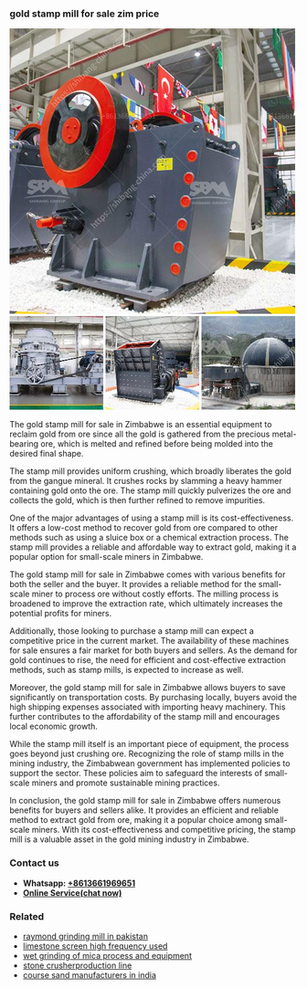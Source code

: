 <h3>gold stamp mill for sale zim price</h3><img src='1706755793.jpg' alt=''><p>The gold stamp mill for sale in Zimbabwe is an essential equipment to reclaim gold from ore since all the gold is gathered from the precious metal-bearing ore, which is melted and refined before being molded into the desired final shape.</p><p>The stamp mill provides uniform crushing, which broadly liberates the gold from the gangue mineral. It crushes rocks by slamming a heavy hammer containing gold onto the ore. The stamp mill quickly pulverizes the ore and collects the gold, which is then further refined to remove impurities.</p><p>One of the major advantages of using a stamp mill is its cost-effectiveness. It offers a low-cost method to recover gold from ore compared to other methods such as using a sluice box or a chemical extraction process. The stamp mill provides a reliable and affordable way to extract gold, making it a popular option for small-scale miners in Zimbabwe.</p><p>The gold stamp mill for sale in Zimbabwe comes with various benefits for both the seller and the buyer. It provides a reliable method for the small-scale miner to process ore without costly efforts. The milling process is broadened to improve the extraction rate, which ultimately increases the potential profits for miners.</p><p>Additionally, those looking to purchase a stamp mill can expect a competitive price in the current market. The availability of these machines for sale ensures a fair market for both buyers and sellers. As the demand for gold continues to rise, the need for efficient and cost-effective extraction methods, such as stamp mills, is expected to increase as well.</p><p>Moreover, the gold stamp mill for sale in Zimbabwe allows buyers to save significantly on transportation costs. By purchasing locally, buyers avoid the high shipping expenses associated with importing heavy machinery. This further contributes to the affordability of the stamp mill and encourages local economic growth.</p><p>While the stamp mill itself is an important piece of equipment, the process goes beyond just crushing ore. Recognizing the role of stamp mills in the mining industry, the Zimbabwean government has implemented policies to support the sector. These policies aim to safeguard the interests of small-scale miners and promote sustainable mining practices.</p><p>In conclusion, the gold stamp mill for sale in Zimbabwe offers numerous benefits for buyers and sellers alike. It provides an efficient and reliable method to extract gold from ore, making it a popular choice among small-scale miners. With its cost-effectiveness and competitive pricing, the stamp mill is a valuable asset in the gold mining industry in Zimbabwe.</p><h3>Contact us</h3><ul><li><strong>Whatsapp:&nbsp;<a href="https://wa.me/8613661969651">+8613661969651</a></strong></li><li><a href="https://swt.shibang-china.com/?git&amp;zhl&amp;gold stamp mill for sale zim price"><strong>Online Service(chat now)</strong></a></li></ul><h3>Related</h3><ul><li><a href='raymond grinding mill in pakistan.md'>raymond grinding mill in pakistan</a></li><li><a href='limestone screen high frequency used.md'>limestone screen high frequency used</a></li><li><a href='wet grinding of mica process and equipment.md'>wet grinding of mica process and equipment</a></li><li><a href='stone crusherproduction line.md'>stone crusherproduction line</a></li><li><a href='course sand manufacturers in india.md'>course sand manufacturers in india</a></li></ul>
